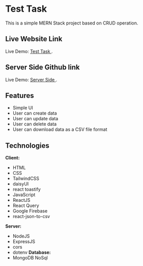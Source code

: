 # Test Task

This is a simple MERN Stack project based on CRUD operation.


## Live Website Link
Live Demo: [Test Task ](https://test-task-8d432.web.app/).

## Server Side Github link
Live Demo: [Server Side ](https://github.com/Abidur-Rahman-Chowdhury/test-task-server).

## Features

- Simple UI
- User can create data
- User can update data
- User can delete data
- User can download data as a CSV file format
## Technologies

**Client:** 
- HTML 
- CSS 
- TailwindCSS 
- daisyUI
- react toastify
- JavaScript 
- ReactJS
- React Query
- Google Firebase 
- react-json-to-csv

**Server:** 
- NodeJS
- ExpressJS
- cors 
- dotenv
**Database:** 
- MongoDB NoSql